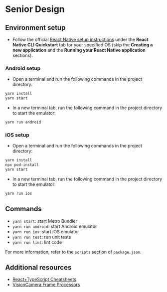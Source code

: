 # Senior Design

## Environment setup

- Follow the official [React Native setup instructions](https://reactnative.dev/docs/environment-setup) under the **React Native CLI Quickstart** tab for your specified OS (skip the **Creating a new application** and the **Running your React Native application** sections).

### Android setup

- Open a terminal and run the following commands in the project directory:

```sh
yarn install
yarn start
```

- In a new terminal tab, run the following command in the project directory to start the emulator:

```sh
yarn run android
```

### iOS setup

- Open a terminal and run the following commands in the project directory:

```sh
yarn install
npx pod-install
yarn start
```

- In a new terminal tab, run the following command in the project directory to start the emulator:

```sh
yarn run ios
```

## Commands

- `yarn start`: start Metro Bundler
- `yarn run android`: start Android emulator
- `yarn run ios`: start iOS emulator
- `yarn run test`: run unit tests
- `yarn run lint`: lint code

For more information, refer to the `scripts` section of `package.json`.

## Additional resources

- [React+TypeScript Cheatsheets](https://github.com/typescript-cheatsheets/react)
- [VisionCamera Frame Processors](https://mrousavy.com/react-native-vision-camera/docs/guides/frame-processors)
